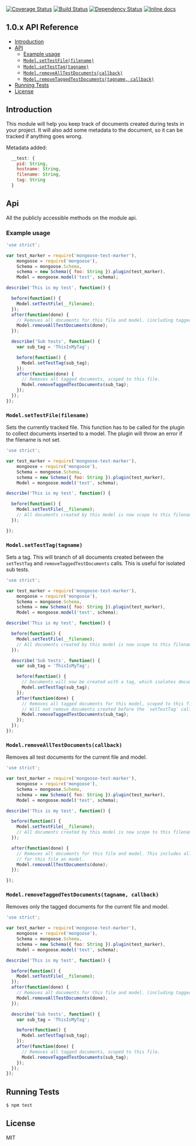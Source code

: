 
[![Coverage Status](https://coveralls.io/repos/Springworks/node-mongoose-test-marker/badge.png)](https://coveralls.io/r/Springworks/node-mongoose-test-marker)
[![Build Status](https://travis-ci.org/Springworks/node-mongoose-test-marker.svg?branch=master)](https://travis-ci.org/Springworks/node-mongoose-test-marker)
[![Dependency Status](https://david-dm.org/springworks/node-mongoose-test-marker.svg)](https://david-dm.org/springworks/node-mongoose-test-marker)
[![Inline docs](http://inch-ci.org/github/Springworks/node-mongoose-test-marker.svg?branch=master)](http://inch-ci.org/github/Springworks/node-mongoose-test-marker)

## 1.0.x API Reference
* [Introduction](#introduction "Introduction")
* [API](#api "API")
  * [Example usage](#example-usage "Example Usage")
  * [`Model.setTestFile(filename)`](#modelsettestfilefilename "Model.setTestFile(filename)")
  * [`Model.setTestTag(tagname)`](#modelsettesttagtagname "Model.setTestTag(tagname)")
  * [`Model.removeAllTestDocuments(callback)`](#modelremovealltestdocumentscallback "Model.removeAllTestDocuments(callback)")
  * [`Model.removeTaggedTestDocuments(tagname, callback)`](#modelremovetaggedtestdocumentstagname-callback "Model.removeTaggedTestDocuments(tagname, callback)")
* [Running Tests](#running-tests "Running Tests")
* [License](#license "License")

## Introduction
This module will help you keep track of documents created during tests in your project. It will
also add some metadata to the document, so it can be tracked if anything goes wrong.

Metadata added:

```javascript
  __test: {
    pid: String,
    hostname: String,
    filename: String,
    tag: String
  }
```

## Api
All the publicly accessible methods on the module api.

### Example usage

```javascript
'use strict';

var test_marker = require('mongoose-test-marker'),
    mongoose = require('mongoose'),
    Schema = mongoose.Schema,
    schema = new Schema({ foo: String }).plugin(test_marker),
    Model = mongoose.model('test', schema);

describe('This is my test', function() {

  before(function() {
    Model.setTestFile(__filename);
  });
  after(function(done) {
    // Removes all documents for this file and model. (including tagged documents).
    Model.removeAllTestDocuments(done);
  });

  describe('Sub tests', function() {
    var sub_tag = 'ThisIsMyTag';

    before(function() {
      Model.setTestTag(sub_tag);
    });
    after(function(done) {
      // Removes all tagged documents, scoped to this file.
      Model.removeTaggedTestDocuments(sub_tag);
    });
  });
});

```


### `Model.setTestFile(filename)`
Sets the currently tracked file. This function has to be called for the plugin to collect
documents inserted to a model. The plugin will throw an error if the filename is not set.

```javascript
'use strict';

var test_marker = require('mongoose-test-marker'),
    mongoose = require('mongoose'),
    Schema = mongoose.Schema,
    schema = new Schema({ foo: String }).plugin(test_marker),
    Model = mongoose.model('test', schema);

describe('This is my test', function() {

  before(function() {
    Model.setTestFile(__filename);
    // All documents created by this model is now scope to this filename.
  });

});
```


### `Model.setTestTag(tagname)`
Sets a tag. This will branch of all documents created between the `setTestTag` and
`removeTaggedTestDocuments` calls. This is useful for isolated sub tests.

```javascript
'use strict';

var test_marker = require('mongoose-test-marker'),
    mongoose = require('mongoose'),
    Schema = mongoose.Schema,
    schema = new Schema({ foo: String }).plugin(test_marker),
    Model = mongoose.model('test', schema);

describe('This is my test', function() {

  before(function() {
    Model.setTestFile(__filename);
    // All documents created by this model is now scope to this filename.
  });

  describe('Sub tests', function() {
    var sub_tag = 'ThisIsMyTag';

    before(function() {
      // Documents will now be created with a tag, which isolates documents.
      Model.setTestTag(sub_tag);
    });
    after(function(done) {
      // Removes all tagged documents for this model, scoped to this file.
      // Will not remove documents created before the `setTestTag` call.
      Model.removeTaggedTestDocuments(sub_tag);
    });
  });
});
```

### `Model.removeAllTestDocuments(callback)`
Removes all test documents for the current file and model.

```javascript
'use strict';

var test_marker = require('mongoose-test-marker'),
    mongoose = require('mongoose'),
    Schema = mongoose.Schema,
    schema = new Schema({ foo: String }).plugin(test_marker),
    Model = mongoose.model('test', schema);

describe('This is my test', function() {

  before(function() {
    Model.setTestFile(__filename);
    // All documents created by this model is now scope to this filename.
  });

  after(function(done) {
    // Removes all documents for this file and model. This includes all tagged documents
    // for this file an model.
    Model.removeAllTestDocuments(done);
  });

});
```

### `Model.removeTaggedTestDocuments(tagname, callback)`
Removes only the tagged documents for the current file and model.

```javascript
'use strict';

var test_marker = require('mongoose-test-marker'),
    mongoose = require('mongoose'),
    Schema = mongoose.Schema,
    schema = new Schema({ foo: String }).plugin(test_marker),
    Model = mongoose.model('test', schema);

describe('This is my test', function() {

  before(function() {
    Model.setTestFile(__filename);
  });
  after(function(done) {
    // Removes all documents for this file and model. (including tagged documents).
    Model.removeAllTestDocuments(done);
  });

  describe('Sub tests', function() {
    var sub_tag = 'ThisIsMyTag';

    before(function() {
      Model.setTestTag(sub_tag);
    });
    after(function(done) {
      // Removes all tagged documents, scoped to this file.
      Model.removeTaggedTestDocuments(sub_tag);
    });
  });
});
```

## Running Tests

```bash
$ npm test
```


## License
MIT
